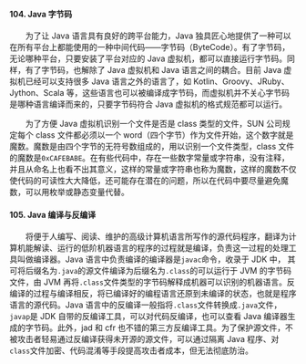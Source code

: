 #### 104. Java 字节码
&#8195;&#8195;为了让 Java 语言具有良好的跨平台能力，Java 独具匠心地提供了一种可以在所有平台上都能使用的一种中间代码——字节码（ByteCode）。有了字节码，无论哪种平台，只要安装了平台对应的 Java 虚拟机，都可以直接运行字节码。同样，有了字节码，也解除了 Java 虚拟机和 Java 语言之间的耦合。目前 Java 虚拟机已经可以支持很多 Java 语言之外的语言了，如 Kotlin、Groovy、JRuby、Jython、Scala 等，这些语言也可以被编译成字节码，而虚拟机并不关心字节码是哪种语言编译而来的，只要字节码符合 Java 虚拟机的格式规范都可以运行。

&#8195;&#8195;为了方便 Java 虚拟机识别一个文件是否是 class 类型的文件，SUN 公司规定每个 class 文件都必须以一个 word（四个字节）作为文件开始，这个数字就是魔数。魔数是由四个字节的无符号数组成的，用以识别一个文件类型，class 文件的魔数是`0xCAFEBABE`。在有些代码中，存在一些数字常量或字符串，没有注释，并且从命名上也看不出其意义，这样的常量或字符串也称为魔数，这样的魔数不仅使代码的可读性大大降低，还可能存在潜在的问题，所以在代码中要尽量避免魔数，可以用枚举或静态变量代替。
#### 105. Java 编译与反编译
&#8195;&#8195;将便于人编写、阅读、维护的高级计算机语言所写作的源代码程序，翻译为计算机能解读、运行的低阶机器语言的程序的过程就是编译，负责这一过程的处理工具叫做编译器。Java 语言中负责编译的编译器是`javac`命令，收录于 JDK 中， 其可将后缀名为`.java`的源文件编译为后缀名为`.class`的可以运行于 JVM 的字节码文件，由 JVM 再将`.class`文件类型的字节码解释成机器可以识别的机器语言。反编译的过程与编译相反，将已编译好的编程语言还原到未编译的状态，也就是程序语言的源代码。Java 语言中的反编译一般指将`.class`文件转换成`.java`文件，`javap`是 JDK 自带的反编译工具，可以对代码反编译，也可以查看 Java 编译器生成的字节码。此外，jad 和 cfr 也不错的第三方反编译工具。为了保护源文件，不被攻击者轻易通过反编译获得未开源的源文件，可以通过隔离 Java 程序、对`class`文件加密、代码混淆等手段提高攻击者成本，但无法彻底防治。
&#8195;&#8195;
